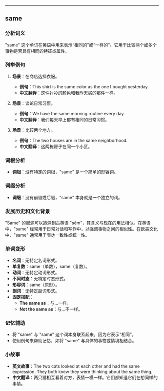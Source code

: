 
---------------
## same
### 分析词义
"same" 这个单词在英语中用来表示“相同的”或“一样的”。它用于比较两个或多个事物是否具有相同的特征或属性。

### 列举例句
1. **场景**：在商店选择衣服。
   - **例句**：This shirt is the same color as the one I bought yesterday.
   - **中文翻译**：这件衬衫的颜色和我昨天买的那件一样。

2. **场景**：谈论日常习惯。
   - **例句**：We have the same morning routine every day.
   - **中文翻译**：我们每天早上都有相同的日常习惯。

3. **场景**：比较两个地方。
   - **例句**：The two houses are in the same neighborhood.
   - **中文翻译**：这两栋房子在同一个小区。

### 词根分析
- **词根**：没有特定的词根，"same" 是一个简单的形容词。

### 词缀分析
- **词缀**：没有前缀或后缀，"same" 本身就是一个独立的词。

### 发展历史和文化背景
"Same" 的起源可以追溯到古英语 "sēm"，其含义与现在的用法相似。在英语中，"same" 经常用于日常对话和写作中，以强调事物之间的相似性。在欧美文化中，"same" 通常用于表达一致性或统一性。

### 单词变形
- **名词**：无特定名词形式。
- **单复数**：same（单数），same（复数）。
- **动词**：无特定动词形式。
- **不同时态**：无特定时态形式。
- **形容词**：same（原形）。
- **副词**：无特定副词形式。
- **固定搭配**：
  - **The same as**：与...一样。
  - **Not the same as**：与...不一样。

### 记忆辅助
- 将 "same" 与 "same" 这个词本身联系起来，因为它表示“相同”。
- 使用例句来帮助记忆，如将 "same" 与具体的事物或情境相结合。

### 小故事
- **英文故事**：The two cats looked at each other and had the same expression. They both knew they were thinking about the same thing.
- **中文翻译**：两只猫相互看着对方，表情一模一样。它们都知道它们在想同样的事情。

